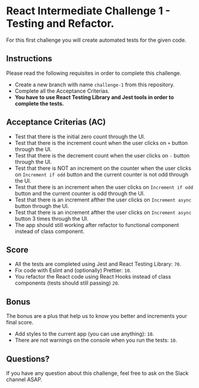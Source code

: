 # React Intermediate Challenge 1 - Testing and Refactor.

For this first challenge you will create automated tests for the given code.

## Instructions

Please read the following requisites in order to complete this challenge.

- Create a new branch with name `challenge-1` from this repository.
- Complete all the Acceptance Criterias.
- **You have to use React Testing Library and Jest tools in order to complete the tests.**

## Acceptance Criterias (AC)

- Test that there is the initial zero count through the UI.
- Test that there is the increment count when the user clicks on `+` button through the UI.
- Test that there is the decrement count when the user clicks on `-` button through the UI.
- Test that there is NOT an increment on the counter when the user clicks on `Increment if odd` button and the current counter is not odd through the UI.
- Test that there is an increment when the user clicks on `Increment if odd` button and the current counter is odd through the UI.
- Test that there is an increment afther the user clicks on `Increment async` button through the UI.
- Test that there is an increment afther the user clicks on `Increment async` button 3 times through the UI.
- The app should still working after refactor to functional component instead of class component.

## Score

- All the tests are completed using Jest and React Testing Library: `70`.
- Fix code with Eslint and (optionally) Prettier: `10`.
- You refactor the React code using React Hooks instead of class components (tests should still passing) `20`.

## Bonus

The bonus are a plus that help us to know you better and increments your final score.

- Add styles to the current app (you can use anything): `10`.
- There are not warnings on the console when you run the tests: `10`.

## Questions?

If you have any question about this challenge, feel free to ask on the Slack channel ASAP.
